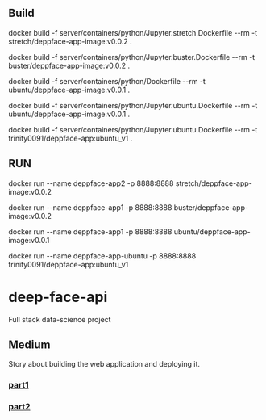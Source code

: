 
## Build
docker build -f  server/containers/python/Jupyter.stretch.Dockerfile --rm -t stretch/deppface-app-image:v0.0.2 .

docker build -f  server/containers/python/Jupyter.buster.Dockerfile --rm -t buster/deppface-app-image:v0.0.2 .

docker build -f  server/containers/python/Dockerfile --rm -t ubuntu/deppface-app-image:v0.0.1 .

docker build -f server/containers/python/Jupyter.ubuntu.Dockerfile --rm -t ubuntu/deppface-app-image:v0.0.1 .


docker build -f server/containers/python/Jupyter.ubuntu.Dockerfile --rm -t trinity0091/deppface-app:ubuntu_v1 .


## RUN

docker run --name deppface-app2  -p 8888:8888 stretch/deppface-app-image:v0.0.2

docker run --name deppface-app1  -p 8888:8888 buster/deppface-app-image:v0.0.2



docker run --name deppface-app1  -p 8888:8888 ubuntu/deppface-app-image:v0.0.1

docker run --name deppface-app-ubuntu  -p 8888:8888 trinity0091/deppface-app:ubuntu_v1

# deep-face-api
Full stack data-science project


## Medium

Story about building the web application and deploying it.


### [part1](https://medium.com/@sdamoosavi/deploy-deepface-model-fastapi-develop-2e33374db6f2)
### [part2](https://medium.com/@sdamoosavi/deploy-deepface-model-fastapi-heroku-deployment-8e007e72c455)
